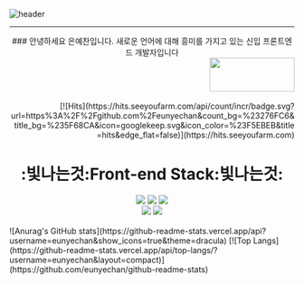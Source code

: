 ![header](https://capsule-render.vercel.app/api?type=waving&color=auto&height=300&section=header&text=Yechan's%20Github&fontSize=90)
____________________________________________________________________________________________________________________________________________________________
<div align="center">
 ### 안녕하세요 은예찬입니다. 새로운 언어에 대해 흥미를 가지고 있는 신입 프론트엔드 개발자입니다
</div>
<div align="end">
 <a href="https://www.notion.so/1b2415a83a5f45f6a9c81cec73bce426">
   <img style="height: 60px; width: 150px;" src="https://img.shields.io/badge/Notion-334455?style=flat-square&logo=Notion&logoColor=white"/>
 </a>
</div>
<br/>
<div align="end">
[![Hits](https://hits.seeyoufarm.com/api/count/incr/badge.svg?url=https%3A%2F%2Fgithub.com%2Feunyechan&count_bg=%23276FC6&title_bg=%235F68CA&icon=googlekeep.svg&icon_color=%23F5EBEB&title=hits&edge_flat=false)](https://hits.seeyoufarm.com)
</div>
<div align="center">
 <h1>:빛나는것:Front-end Stack:빛나는것:</h1>
</div>
<div align="center">
  <img src="https://img.shields.io/badge/HTML-E34F26?style=flat-square&logo=HTML5&logoColor=white"/>
  <img src="https://img.shields.io/badge/CSS-1572B6?style=flat-square&logo=CSS&logoColor=white"/>
  <img src="https://img.shields.io/badge/JavaScript-F7DF1E?style=flat-square&logo=JavaScript&logoColor=white"/>
  <br/>
  <img src="https://img.shields.io/badge/TypeScript-3178C6?style=flat&logo=TypeScript&logoColor=white"/>
  <img src="https://img.shields.io/badge/React-61DAFB?style=flat&logo=React&logoColor=white"/>
</div>
<br/>
<div>
  ![Anurag's GitHub stats](https://github-readme-stats.vercel.app/api?username=eunyechan&show_icons=true&theme=dracula)
  [![Top Langs](https://github-readme-stats.vercel.app/api/top-langs/?username=eunyechan&layout=compact)](https://github.com/eunyechan/github-readme-stats)
</div>
